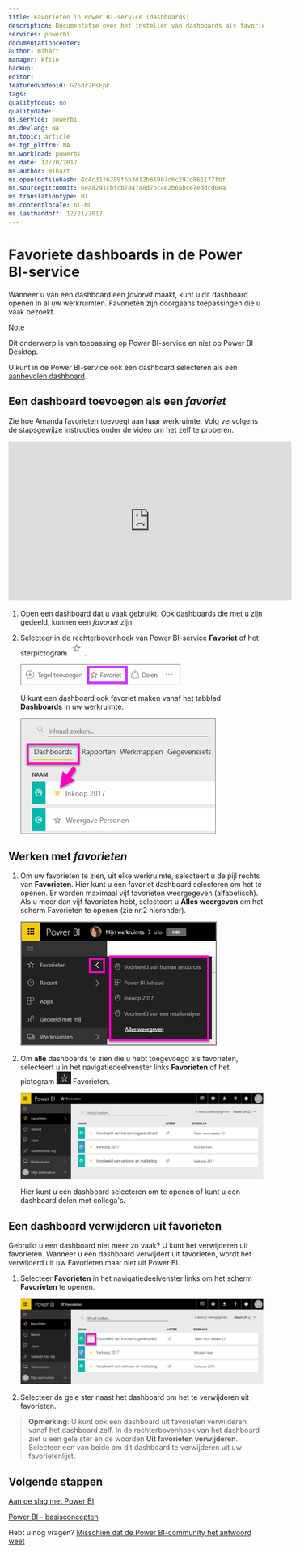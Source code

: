 ```yaml
---
title: Favorieten in Power BI-service (dashboards)
description: Documentatie over het instellen van dashboards als favorieten in Power BI-service
services: powerbi
documentationcenter: 
author: mihart
manager: kfile
backup: 
editor: 
featuredvideoid: G26dr2PsEpk
tags: 
qualityfocus: no
qualitydate: 
ms.service: powerbi
ms.devlang: NA
ms.topic: article
ms.tgt_pltfrm: NA
ms.workload: powerbi
ms.date: 12/20/2017
ms.author: mihart
ms.openlocfilehash: 4c4c31f6289f6b3d12b619b7c6c297d861177fbf
ms.sourcegitcommit: 6ea8291cbfcb7847a8d7bc4e2b6abce7eddcd0ea
ms.translationtype: HT
ms.contentlocale: nl-NL
ms.lasthandoff: 12/21/2017
---
```

# <a name="favorite-dashboards-in-the-power-bi-service"></a>Favoriete dashboards in de Power BI-service
Wanneer u van een dashboard een *favoriet* maakt, kunt u dit dashboard openen in al uw werkruimten.  Favorieten zijn doorgaans toepassingen die u vaak bezoekt.

> [!NOTE]
> Dit onderwerp is van toepassing op Power BI-service en niet op Power BI Desktop.
> 
> 

U kunt in de Power BI-service ook één dashboard selecteren als een [aanbevolen dashboard](service-dashboard-featured.md).

## <a name="add-a-dashboard-as-a-favorite"></a>Een dashboard toevoegen als een *favoriet*
Zie hoe Amanda favorieten toevoegt aan haar werkruimte. Volg vervolgens de stapsgewijze instructies onder de video om het zelf te proberen.

<iframe width="560" height="315" src="https://www.youtube.com/embed/G26dr2PsEpk" frameborder="0" allowfullscreen></iframe>


1. Open een dashboard dat u vaak gebruikt. Ook dashboards die met u zijn gedeeld, kunnen een *favoriet* zijn.
2. Selecteer in de rechterbovenhoek van Power BI-service **Favoriet** of het sterpictogram ![](media/service-dashboard-favorite/power-bi-favorite-icon.png).
   
   ![](media/service-dashboard-favorite/powerbi-dashboard-favorite.png)
   
   U kunt een dashboard ook favoriet maken vanaf het tabblad **Dashboards** in uw werkruimte.
   
   ![](media/service-dashboard-favorite/power-bi-dashboard-favorite.png)

## <a name="working-with-favorites"></a>Werken met *favorieten*
1. Om uw favorieten te zien, uit elke werkruimte, selecteert u de pijl rechts van **Favorieten**.  Hier kunt u een favoriet dashboard selecteren om het te openen. Er worden maximaal vijf favorieten weergegeven (alfabetisch). Als u meer dan vijf favorieten hebt, selecteert u **Alles weergeven** om het scherm Favorieten te openen (zie nr.2 hieronder). 
   
   ![](media/service-dashboard-favorite/power-bi-favorite-flyout-new.png)
2. Om **alle** dashboards te zien die u hebt toegevoegd als favorieten, selecteert u in het navigatiedeelvenster links **Favorieten** of het pictogram ![](media/service-dashboard-favorite/power-bi-favorites-icon.png) Favorieten.  
   
    ![](media/service-dashboard-favorite/power-bi-favorites-screen.png)
   
   Hier kunt u een dashboard selecteren om te openen of kunt u een dashboard delen met collega's.

## <a name="unfavorite-a-dashboard"></a>Een dashboard verwijderen uit favorieten
Gebruikt u een dashboard niet meer zo vaak?  U kunt het verwijderen uit favorieten. Wanneer u een dashboard verwijdert uit favorieten, wordt het verwijderd uit uw Favorieten maar niet uit Power BI.

1. Selecteer **Favorieten** in het navigatiedeelvenster links om het scherm **Favorieten** te openen.
   
   ![](media/service-dashboard-favorite/power-bi-unfavorites-screen.png)
2. Selecteer de gele ster naast het dashboard om het te verwijderen uit favorieten.

> **Opmerking**: U kunt ook een dashboard uit favorieten verwijderen vanaf het dashboard zelf. In de rechterbovenhoek van het dashboard ziet u een gele ster en de woorden **Uit favorieten verwijderen**. Selecteer een van beide om dit dashboard te verwijderen uit uw favorietenlijst. 
> 
> 

## <a name="next-steps"></a>Volgende stappen
[Aan de slag met Power BI](service-get-started.md)

[Power BI - basisconcepten](service-basic-concepts.md)

Hebt u nog vragen? [Misschien dat de Power BI-community het antwoord weet](http://community.powerbi.com/)


